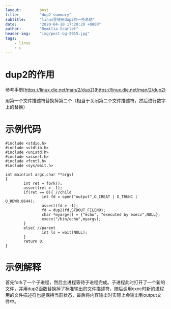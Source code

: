 ```yaml
---
layout:        post
title:         "dup2 summary"
subtitle:      "linux里使用dup2的一些总结"
date:          "2020-04-10 17:20:20 +0800"
author:        "Remilia Scarlet"
header-img:    "img/post-bg-2015.jpg"
tags:
    - linux
    - c
---
```


# dup2的作用 #
参考手册[https://linux.die.net/man/2/dup2](https://linux.die.net/man/2/dup2)

用第一个文件描述符替换掉第二个（相当于关闭第二个文件描述符，然后进行数字上的替换）

# 示例代码 #



    #include <stdio.h>
    #include <stdlib.h>
    #include <unistd.h>
    #include <assert.h>
    #include <fcntl.h>
    #include <sys/wait.h>
    
    int main(int argc,char **argv)
    {
            int ret = fork();
            assert(ret > -1);
            if(ret == 0){ //child
                    int fd = open("output",O_CREAT | O_TRUNC | O_RDWR,0644);
                    assert(fd > -1);
                    fd = dup2(fd,STDOUT_FILENO);
                    char *myargv[] = {"echo", "executed by execv",NULL};
                    execv("/bin/echo",myargv);
            }
            else{ //parent
                    int ls = wait(NULL);
            }
            return 0;
    }

# 示例解释 #
首先fork了一个子进程，然后主进程等待子进程完成。子进程此时打开了一个新的文件，并用dup2函数替换掉了标准输出的文件描述符，随后调用exec时新的进程用的文件描述符也是保持当前状态，最后将内容输出时实际上会输出到output文件中。